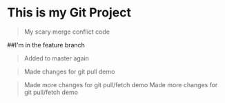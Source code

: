 # This is my Git Project

> My scary merge conflict code

##I'm in the feature branch

> Added to master again

> Made changes for git pull demo

> Made more changes for git pull/fetch demo
> Made more changes for git pull/fetch demo
